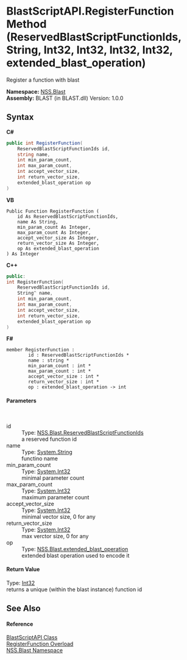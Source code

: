 # BlastScriptAPI.RegisterFunction Method (ReservedBlastScriptFunctionIds, String, Int32, Int32, Int32, Int32, extended_blast_operation)
 

Register a function with blast

**Namespace:**&nbsp;<a href="88b55311-4a89-0894-e27a-e157e443c7f7">NSS.Blast</a><br />**Assembly:**&nbsp;BLAST (in BLAST.dll) Version: 1.0.0

## Syntax

**C#**<br />
``` C#
public int RegisterFunction(
	ReservedBlastScriptFunctionIds id,
	string name,
	int min_param_count,
	int max_param_count,
	int accept_vector_size,
	int return_vector_size,
	extended_blast_operation op
)
```

**VB**<br />
``` VB
Public Function RegisterFunction ( 
	id As ReservedBlastScriptFunctionIds,
	name As String,
	min_param_count As Integer,
	max_param_count As Integer,
	accept_vector_size As Integer,
	return_vector_size As Integer,
	op As extended_blast_operation
) As Integer
```

**C++**<br />
``` C++
public:
int RegisterFunction(
	ReservedBlastScriptFunctionIds id, 
	String^ name, 
	int min_param_count, 
	int max_param_count, 
	int accept_vector_size, 
	int return_vector_size, 
	extended_blast_operation op
)
```

**F#**<br />
``` F#
member RegisterFunction : 
        id : ReservedBlastScriptFunctionIds * 
        name : string * 
        min_param_count : int * 
        max_param_count : int * 
        accept_vector_size : int * 
        return_vector_size : int * 
        op : extended_blast_operation -> int 

```


#### Parameters
&nbsp;<dl><dt>id</dt><dd>Type: <a href="bafae58d-fdfd-4aeb-3596-dce4ac8c6534">NSS.Blast.ReservedBlastScriptFunctionIds</a><br />a reserved function id</dd><dt>name</dt><dd>Type: <a href="https://docs.microsoft.com/dotnet/api/system.string" target="_blank" rel="noopener noreferrer">System.String</a><br />functino name</dd><dt>min_param_count</dt><dd>Type: <a href="https://docs.microsoft.com/dotnet/api/system.int32" target="_blank" rel="noopener noreferrer">System.Int32</a><br />minimal parameter count</dd><dt>max_param_count</dt><dd>Type: <a href="https://docs.microsoft.com/dotnet/api/system.int32" target="_blank" rel="noopener noreferrer">System.Int32</a><br />maximum parameter count</dd><dt>accept_vector_size</dt><dd>Type: <a href="https://docs.microsoft.com/dotnet/api/system.int32" target="_blank" rel="noopener noreferrer">System.Int32</a><br />minimal vector size, 0 for any</dd><dt>return_vector_size</dt><dd>Type: <a href="https://docs.microsoft.com/dotnet/api/system.int32" target="_blank" rel="noopener noreferrer">System.Int32</a><br />max verctor size, 0 for any</dd><dt>op</dt><dd>Type: <a href="b2678389-6f1b-6b04-ed6f-6ec5f2b602d7">NSS.Blast.extended_blast_operation</a><br />extended blast operation used to encode it</dd></dl>

#### Return Value
Type: <a href="https://docs.microsoft.com/dotnet/api/system.int32" target="_blank" rel="noopener noreferrer">Int32</a><br />returns a unique (within the blast instance) function id

## See Also


#### Reference
<a href="e6f5a4bb-3337-aec4-3768-690bdad3c62b">BlastScriptAPI Class</a><br /><a href="6d3b5541-67f5-c909-a3f9-af407575a2f7">RegisterFunction Overload</a><br /><a href="88b55311-4a89-0894-e27a-e157e443c7f7">NSS.Blast Namespace</a><br />